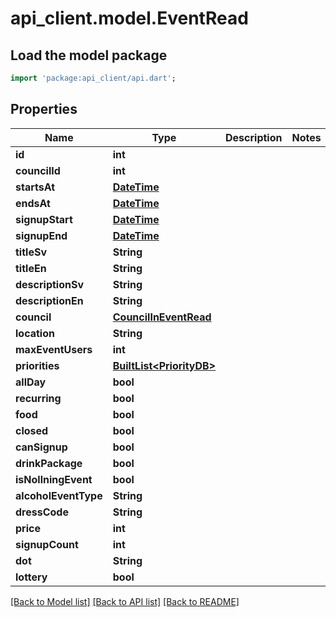 # api_client.model.EventRead

## Load the model package
```dart
import 'package:api_client/api.dart';
```

## Properties
Name | Type | Description | Notes
------------ | ------------- | ------------- | -------------
**id** | **int** |  | 
**councilId** | **int** |  | 
**startsAt** | [**DateTime**](DateTime.md) |  | 
**endsAt** | [**DateTime**](DateTime.md) |  | 
**signupStart** | [**DateTime**](DateTime.md) |  | 
**signupEnd** | [**DateTime**](DateTime.md) |  | 
**titleSv** | **String** |  | 
**titleEn** | **String** |  | 
**descriptionSv** | **String** |  | 
**descriptionEn** | **String** |  | 
**council** | [**CouncilInEventRead**](CouncilInEventRead.md) |  | 
**location** | **String** |  | 
**maxEventUsers** | **int** |  | 
**priorities** | [**BuiltList&lt;PriorityDB&gt;**](PriorityDB.md) |  | 
**allDay** | **bool** |  | 
**recurring** | **bool** |  | 
**food** | **bool** |  | 
**closed** | **bool** |  | 
**canSignup** | **bool** |  | 
**drinkPackage** | **bool** |  | 
**isNollningEvent** | **bool** |  | 
**alcoholEventType** | **String** |  | 
**dressCode** | **String** |  | 
**price** | **int** |  | 
**signupCount** | **int** |  | 
**dot** | **String** |  | 
**lottery** | **bool** |  | 

[[Back to Model list]](../README.md#documentation-for-models) [[Back to API list]](../README.md#documentation-for-api-endpoints) [[Back to README]](../README.md)


